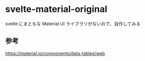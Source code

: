 # svelte-material-original

svelte にまともな Material UI ライブラリがないので、自作してみる

## 参考

https://material.io/components/data-tables/web
